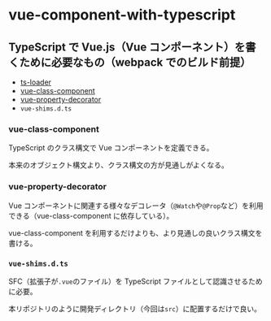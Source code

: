 # vue-component-with-typescript

## TypeScript で Vue.js（Vue コンポーネント）を書くために必要なもの（webpack でのビルド前提）

- [ts-loader](https://github.com/TypeStrong/ts-loader)
- [vue-class-component](https://github.com/vuejs/vue-class-component)
- [vue-property-decorator](https://github.com/kaorun343/vue-property-decorator)
- `vue-shims.d.ts`

### vue-class-component

TypeScript のクラス構文で Vue コンポーネントを定義できる。

本来のオブジェクト構文より、クラス構文の方が見通しがよくなる。

### vue-property-decorator

Vue コンポーネントに関連する様々なデコレータ（`@Watch`や`@Prop`など）を利用できる（vue-class-component に依存している）。

vue-class-component を利用するだけよりも、より見通しの良いクラス構文を書ける。

### `vue-shims.d.ts`

SFC（拡張子が`.vue`のファイル）を TypeScript ファイルとして認識させるために必要。

本リポジトリのように開発ディレクトリ（今回は`src`）に配置するだけで良い。
